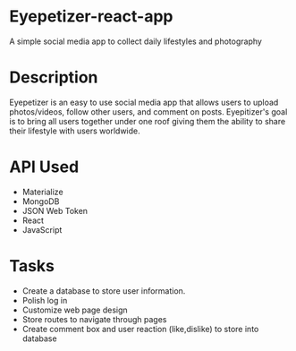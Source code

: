# Eyepetizer-react-app
A simple social media app to collect daily lifestyles and photography

# Description
Eyepetizer is an easy to use social media app that allows users to upload photos/videos, follow other users, and comment on posts. Eyepitizer's goal is to bring all users together under one roof giving them the ability to share their lifestyle with users worldwide. 

# API Used
* Materialize
* MongoDB
* JSON Web Token
* React
* JavaScript

# Tasks
* Create a database to store user information.
* Polish log in
* Customize web page design
* Store routes to navigate through pages
* Create comment box and user reaction (like,dislike) to store into database



